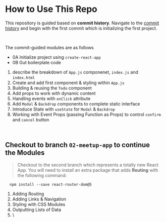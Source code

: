 # How to Use This Repo
This repository is guided based on **commit history**. Navigate to the [commit history](https://github.com/sophiagavrila/react-crash-course/commits/main) and begin with the first commit which is initializing the first project.

<br>

The commit-guided modules are as follows

- 0A Initialize project using `create-react-app`
- 0B Gut boilerplate code
1. describe the breakdown of `App.js` componenet, `index.js` and `index.html`
2. Create and add first component & styling within `App.js`
3. Building & reusing the `Todo` component
4. Add props to work with dynamic content
5. Handling events with `onClick` attribute
6. Add `Modal` & `Backdrop` components to complete static interface
7. Introduce State with `useState` for `Modal` & `Backdrop`
8. Working with Event Props (passing Function as Props) to control `confirm` and `cancel` button

<br>

## Checkout to branch `02-meetup-app` to continue the Modules
> Checkout to the second branch which represents a totally new React App. You will need to install an extra package that adds **Routing** with the following command:
```
  npm install --save react-router-dom@5
```

1. Adding Routing
2. Adding Links & Navigation
3. Styling with CSS Modules
4. Outputting Lists of Data
5. \
